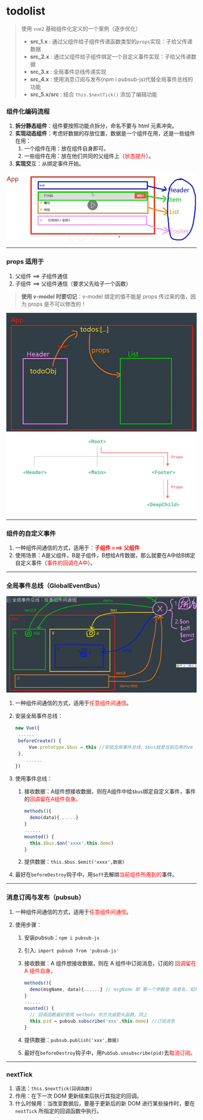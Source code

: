# todolist

> 使用 `vue2` 基础组件化定义的一个案例（逐步优化）
> 
> - **src_1.x**     : 通过父组件给子组件传递函数类型的`props`实现：子给父传递数据
> - **src_2.x**     : 通过父组件给子组件绑定一个自定义事件实现：子给父传递数据
> - **src_3.x**     : 全局事件总线传递实现
> - **src_4.x**     : 使用消息订阅与发布(npm i pubsub-js)代替全局事件总线的功能
> - **src_5.x/src** : 结合 `this.$nextTick()` 添加了编辑功能

### 组件化编码流程

1. **​拆分静态组件**：组件要按照功能点拆分，命名不要与 html 元素冲突。
2. **​实现动态组件**：考虑好数据的存放位置，数据是一个组件在用，还是一些组件在用：
     1. ​一个组件在用：放在组件自身即可。
     2. ​一些组件在用：放在他们共同的父组件上（<span style="color:red">状态提升</span>）。
3. **实现交**互：从绑定事件开始。

![](src/assets/todolist.png)

<hr>

### props 适用于

1. ​父组件 ==> 子组件通信
2. ​子组件 ==> 父组件通信（要求父先给子一个函数）

> **使用 v-model 时要切记**：v-model 绑定的值不能是 props 传过来的值，因为 props 是不可以修改的！ 

![](src/assets/todos.png)
![](src/assets/props.png)

<hr>

### 组件的自定义事件

1. 一种组件间通信的方式，适用于：<strong style="color:red">子组件 ===> 父组件</strong>
2. 使用场景：A是父组件，B是子组件，B想给A传数据，那么就要在A中给B绑定自定义事件（<span style="color:red">事件的回调在A中</span>）。

<hr>

### 全局事件总线（GlobalEventBus）

![](src/assets/globaleventBus.png)

1. 一种组件间通信的方式，适用于<span style="color:red">任意组件间通信</span>。

2. 安装全局事件总线：

   ```js
   new Vue({
   	......
   	beforeCreate() {
   		Vue.prototype.$bus = this //安装全局事件总线，$bus就是当前应用的vm
   	},
       ......
   }) 
   ```

3. 使用事件总线：

   1. 接收数据：A组件想接收数据，则在A组件中给`$bus`绑定自定义事件，事件的<span style="color:red">回调留在A组件自身。</span>

      ```js
      methods(){
        demo(data){......}
      }
      ......
      mounted() {
        this.$bus.$on('xxxx',this.demo)
      }
      ```

   2. 提供数据：```this.$bus.$emit('xxxx',数据)```

4. 最好在`beforeDestroy`钩子中，用`$off`去解绑<span style="color:red">当前组件所用到的</span>事件。

<hr>

### 消息订阅与发布（pubsub）

1.   一种组件间通信的方式，适用于<span style="color:red">任意组件间通信</span>。

2. 使用步骤：

   1. 安装pubsub：```npm i pubsub-js```

   2. 引入: ```import pubsub from 'pubsub-js'```

   3. 接收数据：A 组件想接收数据，则在 A 组件中订阅消息，订阅的 <span style="color: red">回调留在 A 组件自身。</span>

      ```js
      methods(){
        demo(msgName, data){......} // msgName 即 第一个参数是 消息名，如果用不到，可用`_`占位
      }
      ......
      mounted() {
	    // 回调函数最好使用 methods 中方法或箭头函数，同上
        this.pid = pubsub.subscribe('xxx',this.demo) //订阅消息
      }
      ```

   4. 提供数据：```pubsub.publish('xxx',数据)```

   5. 最好在`beforeDestroy`钩子中，用```PubSub.unsubscribe(pid)```去<span style="color:red">取消订阅。</span>

<hr>

### nextTick

1. 语法：```this.$nextTick(回调函数)```
2. 作用：在下一次 DOM 更新结束后执行其指定的回调。
3. 什么时候用：当改变数据后，要基于更新后的新 DOM 进行某些操作时，要在 `nextTick` 所指定的回调函数中执行。 

